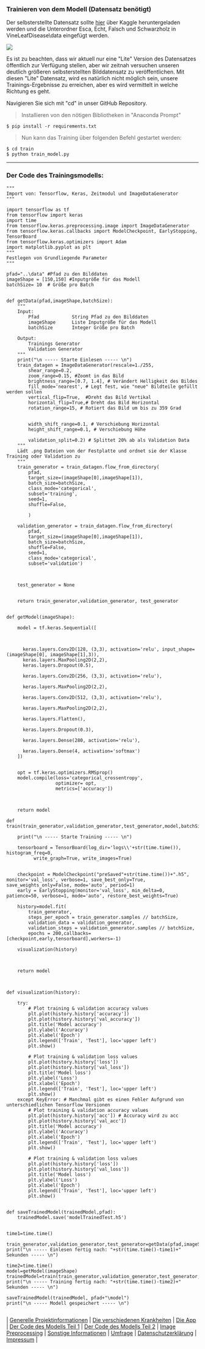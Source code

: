 ### Trainieren von dem Modell (Datensatz benötigt)
Der selbsterstellte Datensatz sollte [hier](https://www.kaggle.com/mareseestern/liteleafdisease) über Kaggle heruntergeladen werden und die Unterordner Esca, Echt, Falsch und Schwarzholz in VineLeafDisease\data eingefügt werden.

<img src="https://raw.githubusercontent.com/MareSeestern/VineLeafDisease/master/res/dataFolder.png?token=AK7DBRS4LW6OPHXYOLH7Q6C7NOPKO">

Es ist zu beachten, dass wir aktuell nur eine "Lite" Version des Datensatzes öffentlich zur Verfügung stellen, aber wir zeitnah versuchen unseren deutlich größeren selbsterstellten Bilddatensatz zu veröffentlichen.
Mit diesen "Lite" Datensatz, wird es natürlich nicht möglich sein, unsere Trainings-Ergebnisse zu erreichen, aber es wird vermittelt in welche Richtung es geht.

Navigieren Sie sich mit "cd" in unser GitHub Repository.

> Installieren von den nötigen Bibliotheken in "Anaconda Prompt"

```shell
$ pip install -r requirements.txt
```

> Nun kann das Training über folgenden Befehl gestartet werden:

```shell
$ cd train
$ python train_model.py
```

---



### Der Code des Trainingsmodells:

```
"""
Import von: Tensorflow, Keras, Zeitmodul und ImageDataGenerator
"""

import tensorflow as tf
from tensorflow import keras
import time
from tensorflow.keras.preprocessing.image import ImageDataGenerator
from tensorflow.keras.callbacks import ModelCheckpoint, EarlyStopping, TensorBoard
from tensorflow.keras.optimizers import Adam
import matplotlib.pyplot as plt
"""
Festlegen von Grundliegende Parameter
"""

pfad="..\data" #Pfad zu den Bilddaten
imageShape = [150,150] #Inputgröße für das Modell
batchSize= 10  # Größe pro Batch


def getData(pfad,imageShape,batchSize):
    """
    Input: 
        Pfad            String Pfad zu den Bilddaten
        imageShape      Liste Inputgröße für das Modell
        batchSize       Integer Größe pro Batch
    
    Output:
        Trainings Generator
        Validation Generator
    """
    print("\n ----- Starte Einlesen ----- \n")
    train_datagen = ImageDataGenerator(rescale=1./255,
        shear_range=0.2,
        zoom_range=0.15, #Zoomt in das Bild
        brightness_range=[0.7, 1.4], # Verändert Helligkeit des Bildes
        fill_mode='nearest', # Legt fest, wie "neue" Bildteile gefüllt werden sollen
        vertical_flip=True,  #Dreht das Bild Vertikal
        horizontal_flip=True,# Dreht das Bild Horizontal
        rotation_range=15, # Rotiert das Bild um bis zu 359 Grad
        
        
        width_shift_range=0.1, # Verschiebung Horizontal
        height_shift_range=0.1, # Verschiebung Höhe
    
        validation_split=0.2) # Splittet 20% ab als Validation Data
    """
    Lädt .png Dateien von der Festplatte und ordnet sie der Klasse Training oder Validation zu
    """
    train_generator = train_datagen.flow_from_directory(
        pfad,
        target_size=(imageShape[0],imageShape[1]),
        batch_size=batchSize,
        class_mode='categorical',
        subset='training',
        seed=1,
        shuffle=False,
     
        ) 
    
    validation_generator = train_datagen.flow_from_directory(
        pfad, 
        target_size=(imageShape[0],imageShape[1]),
        batch_size=batchSize,
        shuffle=False,
        seed=1,
        class_mode='categorical',
        subset='validation')
    
    
    
    test_generator = None
    
 
    return train_generator,validation_generator, test_generator


def getModel(imageShape):
    
    model = tf.keras.Sequential([
      
     
      
      keras.layers.Conv2D(128, (3,3), activation='relu', input_shape=(imageShape[0], imageShape[1],3)),
      keras.layers.MaxPooling2D(2,2),
      keras.layers.Dropout(0.5),
      
      keras.layers.Conv2D(256, (3,3), activation='relu'),
      
      keras.layers.MaxPooling2D(2,2), 
     
      keras.layers.Conv2D(512, (3,3), activation='relu'),
      
      keras.layers.MaxPooling2D(2,2),
     
      keras.layers.Flatten(),
          
      keras.layers.Dropout(0.3),      
      
      keras.layers.Dense(280, activation='relu'),
      
      keras.layers.Dense(4, activation='softmax')
    ])
    
    
    opt = tf.keras.optimizers.RMSprop()
    model.compile(loss='categorical_crossentropy',
                  optimizer= opt,
                  metrics=['accuracy'])
    
   
    
    return model

def train(train_generator,validation_generator,test_generator,model,batchSize):
   
    print("\n ----- Starte Training ----- \n")
    
    tensorboard = TensorBoard(log_dir='logs\\'+str(time.time()), histogram_freq=0,  
          write_graph=True, write_images=True)

    
    checkpoint = ModelCheckpoint("preSaved"+str(time.time())+".h5", monitor='val_loss', verbose=1, save_best_only=True, save_weights_only=False, mode='auto', period=1)
    early = EarlyStopping(monitor='val_loss', min_delta=0, patience=50, verbose=1, mode='auto', restore_best_weights=True)
    
    history=model.fit(
        train_generator,
        steps_per_epoch = train_generator.samples // batchSize,
        validation_data = validation_generator, 
        validation_steps = validation_generator.samples // batchSize,
        epochs = 200,callbacks=[checkpoint,early,tensorboard],workers=-1)
    
    visualization(history)
    
 
   
    return model



def visualization(history):
    
    try:
        # Plot training & validation accuracy values
        plt.plot(history.history['accuracy'])
        plt.plot(history.history['val_accuracy'])
        plt.title('Model accuracy')
        plt.ylabel('Accuracy')
        plt.xlabel('Epoch')
        plt.legend(['Train', 'Test'], loc='upper left')
        plt.show()
        
        # Plot training & validation loss values
        plt.plot(history.history['loss'])
        plt.plot(history.history['val_loss'])
        plt.title('Model loss')
        plt.ylabel('Loss')
        plt.xlabel('Epoch')
        plt.legend(['Train', 'Test'], loc='upper left')
        plt.show()
    except KeyError: # Manchmal gibt es einen Fehler Aufgrund von unterschiedlichen Tensorflow Versionen
        # Plot training & validation accuracy values
        plt.plot(history.history['acc']) # Accuracy wird zu acc
        plt.plot(history.history['val_acc'])
        plt.title('Model accuracy')
        plt.ylabel('Accuracy')
        plt.xlabel('Epoch')
        plt.legend(['Train', 'Test'], loc='upper left')
        plt.show()
        
        # Plot training & validation loss values
        plt.plot(history.history['loss'])
        plt.plot(history.history['val_loss'])
        plt.title('Model loss')
        plt.ylabel('Loss')
        plt.xlabel('Epoch')
        plt.legend(['Train', 'Test'], loc='upper left')
        plt.show()
    
    
def saveTrainedModel(trainedModel,pfad):
    trainedModel.save('modelTrainedTest.h5') 
    
    
time1=time.time()

train_generator,validation_generator,test_generator=getData(pfad,imageShape,batchSize)
print("\n ----- Einlesen fertig nach: "+str(time.time()-time1)+" Sekunden ----- \n")

time2=time.time()
model=getModel(imageShape)
trainedModel=train(train_generator,validation_generator,test_generator,model,batchSize)
print("\n ----- Training fertig nach: "+str(time.time()-time2)+" Sekunden ----- \n")

saveTrainedModel(trainedModel, pfad+"\model")
print("\n ----- Modell gespeichert ----- \n")


```


| [Generelle Projektinformationen](https://matheli.github.io/Vine-leaf-diseases-and-AI/) | [Die verschiedenen Krankheiten](https://matheli.github.io/Vine-leaf-diseases-and-AI/Different-diseases) | [Die App](https://matheli.github.io/Vine-leaf-diseases-and-AI/App) | [Der Code des Modells Teil 1](https://matheli.github.io/Vine-leaf-diseases-and-AI/Code) | [Der Code des Modells Teil 2](https://matheli.github.io/Vine-leaf-diseases-and-AI/Code2) | [Image Preprocessing](https://matheli.github.io/Vine-leaf-diseases-and-AI/ImagePreprocessing) | [Sonstige Informationen](https://matheli.github.io/Vine-leaf-diseases-and-AI/Sonstiges) | [Umfrage](https://matheli.github.io/Vine-leaf-diseases-and-AI/Survey) | [Datenschutzerklärung](https://matheli.github.io/Vine-leaf-diseases-and-AI/Datenschutzerklärung) | [Impressum](https://matheli.github.io/Vine-leaf-diseases-and-AI/Impressum) |

